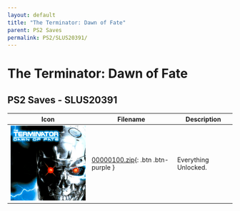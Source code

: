```yaml
---
layout: default
title: "The Terminator: Dawn of Fate"
parent: PS2 Saves
permalink: PS2/SLUS20391/
---
```

# The Terminator: Dawn of Fate

## PS2 Saves - SLUS20391

| Icon | Filename | Description |
|------|----------|-------------|
| ![The Terminator: Dawn of Fate](icon0.png) | [00000100.zip](00000100.zip){: .btn .btn-purple } | Everything Unlocked. |
